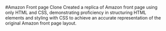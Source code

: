 #Amazon Front page Clone
Created a replica of Amazon front page using only HTML and CSS, demonstrating proficiency in structuring HTML elements and styling with CSS to achieve an accurate representation of the original Amazon front page layout.
